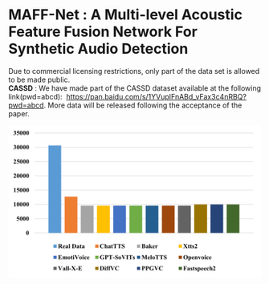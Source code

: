 # MAFF-Net : A Multi-level Acoustic Feature Fusion Network For Synthetic Audio Detection
Due to commercial licensing restrictions, only part of the data set is allowed to be made public.<br>
__CASSD__ : We have made part of the CASSD dataset available at the following link(pwd=abcd):  https://pan.baidu.com/s/1YVupIFnABd_vFax3c4nRBQ?pwd=abcd. More data will be released following the acceptance of the paper.<br>

![alt](CASSDdata.png)<br>
